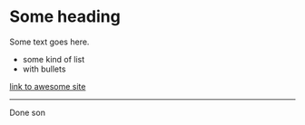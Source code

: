 # Some heading

Some text goes here.

* some kind of list
* with bullets

[link to awesome site](https://xkcd.com)

-------

Done son
